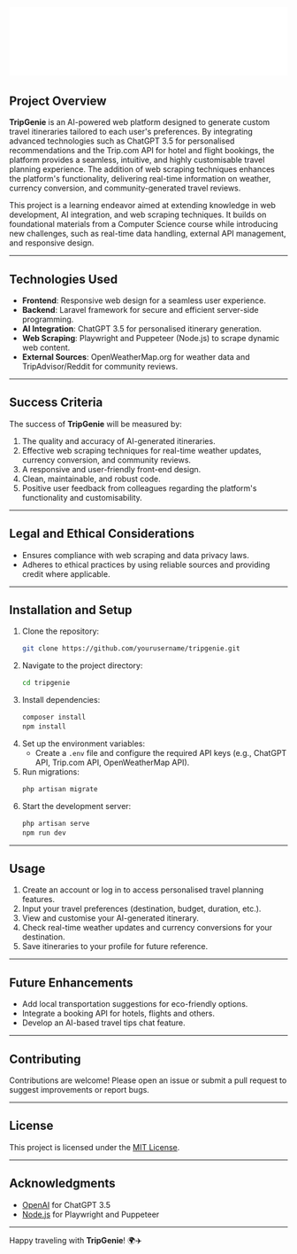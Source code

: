 ![](public/logos/logo-transparent-white.png)

## Project Overview
**TripGenie** is an AI-powered web platform designed to generate custom travel itineraries tailored to each user's preferences. By integrating advanced technologies such as ChatGPT 3.5 for personalised recommendations and the Trip.com API for hotel and flight bookings, the platform provides a seamless, intuitive, and highly customisable travel planning experience. The addition of web scraping techniques enhances the platform's functionality, delivering real-time information on weather, currency conversion, and community-generated travel reviews.

This project is a learning endeavor aimed at extending knowledge in web development, AI integration, and web scraping techniques. It builds on foundational materials from a Computer Science course while introducing new challenges, such as real-time data handling, external API management, and responsive design.

---

## Technologies Used
- **Frontend**: Responsive web design for a seamless user experience.
- **Backend**: Laravel framework for secure and efficient server-side programming.
- **AI Integration**: ChatGPT 3.5 for personalised itinerary generation.
- **Web Scraping**: Playwright and Puppeteer (Node.js) to scrape dynamic web content.
- **External Sources**: OpenWeatherMap.org for weather data and TripAdvisor/Reddit for community reviews.

---

## Success Criteria
The success of **TripGenie** will be measured by:
1. The quality and accuracy of AI-generated itineraries.
2. Effective web scraping techniques for real-time weather updates, currency conversion, and community reviews.
3. A responsive and user-friendly front-end design.
4. Clean, maintainable, and robust code.
5. Positive user feedback from colleagues regarding the platform's functionality and customisability.

---

## Legal and Ethical Considerations
- Ensures compliance with web scraping and data privacy laws.
- Adheres to ethical practices by using reliable sources and providing credit where applicable.

---

## Installation and Setup
1. Clone the repository:
   ```bash
   git clone https://github.com/yourusername/tripgenie.git
   ```
2. Navigate to the project directory:
   ```bash
   cd tripgenie
   ```
3. Install dependencies:
   ```bash
   composer install
   npm install
   ```
4. Set up the environment variables:
   - Create a `.env` file and configure the required API keys (e.g., ChatGPT API, Trip.com API, OpenWeatherMap API).
5. Run migrations:
   ```bash
   php artisan migrate
   ```
6. Start the development server:
   ```bash
   php artisan serve
   npm run dev
   ```

---

## Usage
1. Create an account or log in to access personalised travel planning features.
2. Input your travel preferences (destination, budget, duration, etc.).
3. View and customise your AI-generated itinerary.
4. Check real-time weather updates and currency conversions for your destination.
5. Save itineraries to your profile for future reference.

---

## Future Enhancements
- Add local transportation suggestions for eco-friendly options.
- Integrate a booking API for hotels, flights and others.
- Develop an AI-based travel tips chat feature.

---

## Contributing
Contributions are welcome! Please open an issue or submit a pull request to suggest improvements or report bugs.

---

## License
This project is licensed under the [MIT License](LICENSE).

---

## Acknowledgments
- [OpenAI](https://openai.com) for ChatGPT 3.5
- [Node.js](https://nodejs.org) for Playwright and Puppeteer

---

Happy traveling with **TripGenie**! 🌍✈️
